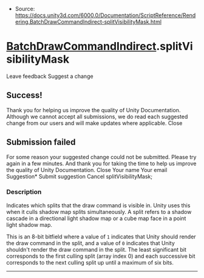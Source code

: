 * Source: https://docs.unity3d.com/6000.0/Documentation/ScriptReference/Rendering.BatchDrawCommandIndirect-splitVisibilityMask.html

#  [BatchDrawCommandIndirect](https://docs.unity3d.com/6000.0/Documentation/ScriptReference/Rendering.BatchDrawCommandIndirect.html).splitVisibilityMask
Leave feedback
Suggest a change
## Success!
Thank you for helping us improve the quality of Unity Documentation. Although we cannot accept all submissions, we do read each suggested change from our users and will make updates where applicable.
Close
## Submission failed
For some reason your suggested change could not be submitted. Please <a>try again</a> in a few minutes. And thank you for taking the time to help us improve the quality of Unity Documentation.
Close
Your name Your email Suggestion* Submit suggestion
Cancel
splitVisibilityMask; 
### Description
Indicates which splits that the draw command is visible in.
Unity uses this when it culls shadow map splits simultaneously. A split refers to a shadow cascade in a directional light shadow map or a cube map face in a point light shadow map.  
  
This is an 8-bit bitfield where a value of `1` indicates that Unity should render the draw command in the split, and a value of `0` indicates that Unity shouldn't render the draw command in the split. The least significant bit corresponds to the first culling split (array index 0) and each successive bit corresponds to the next culling split up until a maximum of six bits. 
* * *
